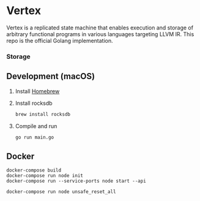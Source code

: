 # Vertex

Vertex is a replicated state machine that enables execution and storage of arbitrary functional programs in various languages targeting LLVM IR.
This repo is the official Golang implementation.

### Storage

## Development (macOS)

1. Install [Homebrew](https://brew.sh)
2. Install rocksdb

    ```bash
    brew install rocksdb
    ```

3. Compile and run

    ```bash
    go run main.go
    ```



## Docker

```
docker-compose build
docker-compose run node init
docker-compose run --service-ports node start --api
```

```
docker-compose run node unsafe_reset_all
```

